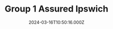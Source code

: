 ---
date: 2024-03-16T10:50:16.000Z
title: Group 1 Assured Ipswich
latitude: 52.08261528167792
longitude: 1.1160084380089312
category: checkin
---